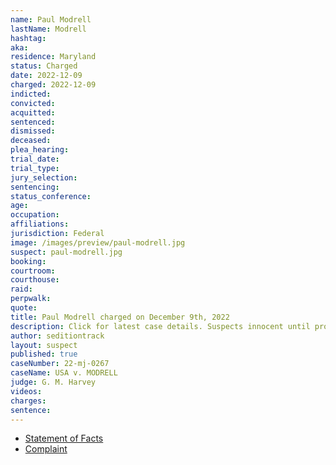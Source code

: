 ```yaml
---
name: Paul Modrell
lastName: Modrell
hashtag:
aka:
residence: Maryland
status: Charged
date: 2022-12-09
charged: 2022-12-09
indicted:
convicted:
acquitted:
sentenced:
dismissed:
deceased:
plea_hearing:
trial_date:
trial_type:
jury_selection:
sentencing:
status_conference:
age:
occupation:
affiliations:
jurisdiction: Federal
image: /images/preview/paul-modrell.jpg
suspect: paul-modrell.jpg
booking:
courtroom:
courthouse:
raid:
perpwalk:
quote:
title: Paul Modrell charged on December 9th, 2022
description: Click for latest case details. Suspects innocent until proven guilty.
author: seditiontrack
layout: suspect
published: true
caseNumber: 22-mj-0267
caseName: USA v. MODRELL
judge: G. M. Harvey
videos:
charges:
sentence:
---
```

- [Statement of Facts](https://www.justice.gov/usao-dc/case-multi-defendant/file/1559666/download)
- [Complaint](https://www.justice.gov/usao-dc/case-multi-defendant/file/1559671/download)
